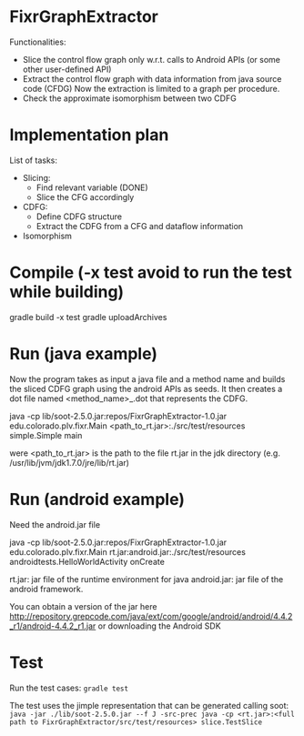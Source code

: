 # FixrGraphExtractor

Functionalities:
- Slice the control flow graph only w.r.t. calls to Android APIs (or some other user-defined API)
- Extract the control flow graph with data information from java source code (CFDG)
Now the extraction is limited to a graph per procedure.
- Check the approximate isomorphism between two CDFG

# Implementation plan
List of tasks:
- Slicing:
  - Find relevant variable (DONE)
  - Slice the CFG accordingly
- CDFG:
  - Define CDFG structure
  - Extract the CDFG from a CFG and dataflow information
- Isomorphism

# Compile (-x test avoid to run the test while building)
gradle build -x test
gradle uploadArchives

# Run (java example)
Now the program takes as input a java file and a method name and builds the sliced CDFG graph using the android APIs as seeds.
It then creates a dot file named <method_name>_<sliced>.dot that represents the CDFG.

java -cp lib/soot-2.5.0.jar:repos/FixrGraphExtractor-1.0.jar edu.colorado.plv.fixr.Main <path_to_rt.jar>:./src/test/resources simple.Simple main

were <path_to_rt.jar> is the path to the file rt.jar in the jdk directory (e.g. /usr/lib/jvm/jdk1.7.0/jre/lib/rt.jar)


# Run (android example)
Need the android.jar file

java -cp lib/soot-2.5.0.jar:repos/FixrGraphExtractor-1.0.jar edu.colorado.plv.fixr.Main rt.jar:android.jar:./src/test/resources androidtests.HelloWorldActivity onCreate

rt.jar: jar file of the runtime environment for java
android.jar: jar file of the android framework.

You can obtain a version of the jar here http://repository.grepcode.com/java/ext/com/google/android/android/4.4.2_r1/android-4.4.2_r1.jar or downloading the Android SDK


# Test
Run the test cases: `gradle test`

The test uses the jimple representation that can be generated calling soot:
`java -jar ./lib/soot-2.5.0.jar --f J -src-prec java -cp <rt.jar>:<full path to FixrGraphExtractor/src/test/resources> slice.TestSlice`